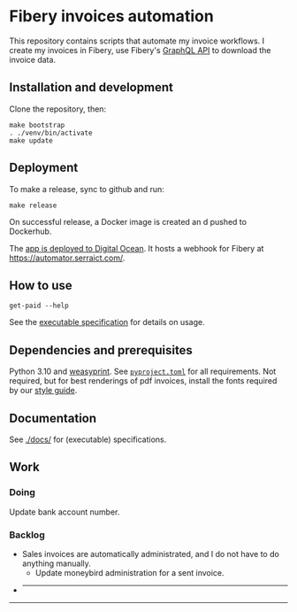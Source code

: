 # Fibery invoices automation

This repository contains scripts that automate my invoice workflows.
I create my invoices in Fibery, use Fibery's [GraphQL API] to download the invoice data.

## Installation and development

Clone the repository, then:

```shell
make bootstrap
. ./venv/bin/activate
make update
```

## Deployment

To make a release, sync to github and run:

```shell
make release
```

On successful release, a Docker image is created an d pushed to Dockerhub.

The [app is deployed to Digital Ocean](https://cloud.digitalocean.com/apps?i=93594d).
It hosts a webhook for Fibery at <https://automator.serraict.com/>.

## How to use

```shell
get-paid --help
```

See the [executable specification](./docs/functionality.rst) for details on usage.

## Dependencies and prerequisites

Python 3.10 and [weasyprint].
See [`pyproject.toml`](pyproject.toml) for all requirements.
Not required, but for best renderings of pdf invoices, install the fonts required by our [style guide].

## Documentation

See [./docs/](./docs) for (executable) specifications.

## Work

### Doing

Update bank account number.

### Backlog

* Sales invoices are automatically administrated, and I do not have to do anything manually.
  * Update moneybird administration for a sent invoice.
* ---

---

[GraphQL API]: https://api.fibery.io/graphql.html#graphql-api-overview
[weasyprint]: https://doc.courtbouillon.org/weasyprint/stable/api_reference.html#python-api
[style guide]: https://www.serraict.com/learn/2015/10/19/style-guide